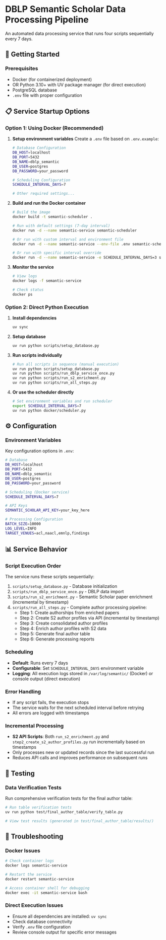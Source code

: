 # DBLP Semantic Scholar Data Processing Pipeline

An automated data processing service that runs four scripts sequentially every 7 days.

## 🚀 Getting Started

### Prerequisites
- Docker (for containerized deployment)
- OR Python 3.10+ with UV package manager (for direct execution)
- PostgreSQL database
- `.env` file with proper configuration

## 📋 Service Startup Options

### Option 1: Using Docker (Recommended)

1. **Setup environment variables**
   Create a `.env` file based on `.env.example`:
   ```bash
   # Database Configuration
   DB_HOST=localhost
   DB_PORT=5432
   DB_NAME=dblp_semantic
   DB_USER=postgres
   DB_PASSWORD=your_password

   # Scheduling Configuration
   SCHEDULE_INTERVAL_DAYS=7

   # Other required settings...
   ```

2. **Build and run the Docker container**
   ```bash
   # Build the image
   docker build -t semantic-scheduler .

   # Run with default settings (7-day interval)
   docker run -d --name semantic-service semantic-scheduler

   # Or run with custom interval and environment file
   docker run -d --name semantic-service --env-file .env semantic-scheduler

   # Or run with specific interval override
   docker run -d --name semantic-service -e SCHEDULE_INTERVAL_DAYS=3 semantic-scheduler
   ```

3. **Monitor the service**
   ```bash
   # View logs
   docker logs -f semantic-service

   # Check status
   docker ps
   ```

### Option 2: Direct Python Execution

1. **Install dependencies**
   ```bash
   uv sync
   ```

2. **Setup database**
   ```bash
   uv run python scripts/setup_database.py
   ```

3. **Run scripts individually**
   ```bash
   # Run all scripts in sequence (manual execution)
   uv run python scripts/setup_database.py
   uv run python scripts/run_dblp_service_once.py
   uv run python scripts/run_s2_enrichment.py
   uv run python scripts/run_all_steps.py
   ```

4. **Or use the scheduler directly**
   ```bash
   # Set environment variables and run scheduler
   export SCHEDULE_INTERVAL_DAYS=7
   uv run python docker/scheduler.py
   ```

## ⚙️ Configuration

### Environment Variables
Key configuration options in `.env`:

```bash
# Database
DB_HOST=localhost
DB_PORT=5432
DB_NAME=dblp_semantic
DB_USER=postgres
DB_PASSWORD=your_password

# Scheduling (Docker service)
SCHEDULE_INTERVAL_DAYS=7

# API Keys
SEMANTIC_SCHOLAR_API_KEY=your_key_here

# Processing Configuration
BATCH_SIZE=10000
LOG_LEVEL=INFO
TARGET_VENUES=acl,naacl,emnlp,findings
```

## 📊 Service Behavior

### Script Execution Order
The service runs these scripts sequentially:
1. `scripts/setup_database.py` - Database initialization
2. `scripts/run_dblp_service_once.py` - DBLP data import
3. `scripts/run_s2_enrichment.py` - Semantic Scholar paper enrichment (incremental by timestamp)
4. `scripts/run_all_steps.py` - Complete author processing pipeline:
   - Step 1: Create authorships from enriched papers
   - Step 2: Create S2 author profiles via API (incremental by timestamp)
   - Step 3: Create consolidated author profiles
   - Step 4: Enrich author profiles with S2 data
   - Step 5: Generate final author table
   - Step 6: Generate processing reports

### Scheduling
- **Default**: Runs every 7 days
- **Configurable**: Set `SCHEDULE_INTERVAL_DAYS` environment variable
- **Logging**: All execution logs stored in `/var/log/semantic/` (Docker) or console output (direct execution)

### Error Handling
- If any script fails, the execution stops
- The service waits for the next scheduled interval before retrying
- All errors are logged with timestamps

### Incremental Processing
- **S2 API Scripts**: Both `run_s2_enrichment.py` and `step2_create_s2_author_profiles.py` run incrementally based on timestamps
- Only processes new or updated records since the last successful run
- Reduces API calls and improves performance on subsequent runs

## 🧪 Testing

### Data Verification Tests
Run comprehensive verification tests for the final author table:

```bash
# Run table verification tests
uv run python test/final_author_table/verify_table.py

# View test results (generated in test/final_author_table/results/)
```

## 🔧 Troubleshooting

### Docker Issues
```bash
# Check container logs
docker logs semantic-service

# Restart the service
docker restart semantic-service

# Access container shell for debugging
docker exec -it semantic-service bash
```

### Direct Execution Issues
- Ensure all dependencies are installed: `uv sync`
- Check database connectivity
- Verify `.env` file configuration
- Review console output for specific error messages